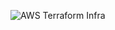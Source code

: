 ![AWS Terraform Infra](https://github.com/user-attachments/assets/916916a8-8ff3-489e-a427-96d9ca322fad)
